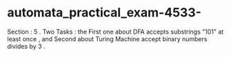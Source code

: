 # automata_practical_exam-4533-

Section : 5 .
Two Tasks :  the First one about DFA accepts substrings "101" at least once , and Second about Turing Machine accept binary numbers divides by 3 .

